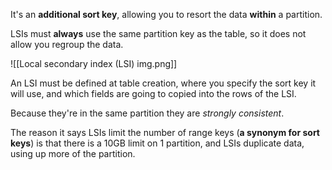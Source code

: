 It's an **additional sort key**, allowing you to resort the data **within** a partition.

LSIs must **always** use the same partition key as the table, so it does not allow you regroup the data.

![[Local secondary index (LSI) img.png]]

An LSI must be defined at table creation, where you specify the sort key it will use, and which fields are going to copied into the rows of the LSI.

Because they're in the same partition they are *strongly consistent*.

The reason it says LSIs limit the number of range keys (**a synonym for sort keys**) is that there is a 10GB limit on 1 partition, and LSIs duplicate data, using up more of the partition.